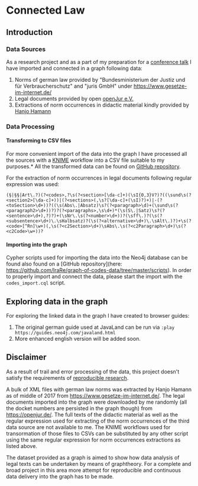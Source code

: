 # Connected Law

## Introduction

### Data Sources

As a research project and as a part of my preparation for a [conference talk](https://programm.javaland.eu/2018/#/scheduledEvent/549166) I have imported and connected in a graph following data:
1. Norms of german law provided by "Bundesministerium der Justiz und für Verbraucherschutz" and "juris GmbH" under https://www.gesetze-im-internet.de/ 
2. Legal documents provided by open [openJur e.V.](https://openjur.de/)
3. Extractions of norm occurrences in didactic material kindly provided by [Hanjo Hamann](http://hanjo.1hamann.de/)

### Data Processing

#### Transforming to CSV files

For more convenient import of the data into the graph I have processed all the sources with a [KNIME](https://www.knime.com/) workflow into a CSV file suitable to my purposes.* All the transformed data can be found on [GitHub repository](https://github.com/IraRe/graph-of-codes-data).

For the extraction of norm occurrences in legal documents following regular expression was used:
```
(§|§§|Art\.?)(?<codes>,?\s(?<section>[\da-c]+)(\sI{0,3}V?)?((\sund\s(?<section2>[\da-c]+))|(?<sections>(,\s?[\da-c]+(\sI)?)+)|-(?<toSection>\d+))?((\s(Abs\.|Absatz)\s?(?<paragraph>\d)+(\sund\s(?<paragraph2>\d+))?)?(?<paragraphs>,\s\d+)*(\s(S\.|Satz)\s?(?<sentence>\d+),?)?)+(\sNr\.\s(?<number>\d+))?(\sff\.)?(\s(?<subsentence>\d+)\.\sHalbsatz)?(\s(?<alternative>\d+)\.\sAlt\.)?)+\s(?<code>[^Rn]\w+)(,\s(?<c2Section>\d+)\sAbs\.\s(?<c2Paragraph>\d+)\s(?<c2Code>\w+))?
```

#### Importing into the graph

Cypher scripts used for importing the data into the Neo4j database can be found also found on a [GitHub repository](here: https://github.com/IraRe/graph-of-codes-data/tree/master/scripts).
In order to properly import and connect the data, please start the import with the `codes_import.cql` script.

## Exploring data in the graph

For exploring the linked data in the graph I have created to browser guides:
1. The original german guide used at JavaLand can be run via `:play https://guides.neo4j.com/javaland.html`
2. More enhanced english version will be added soon.

## Disclaimer
As a result of trail and error processing of the data, this project doesn't satisfy the requirements of [reproducible research](https://www.coursera.org/learn/reproducible-research). 

A bulk of XML files with german law norms was extracted by Hanjo Hamann as of middle of 2017 from https://www.gesetze-im-internet.de/. The legal documents imported into the graph were downloaded by me randomly (all the docket numbers are persisted in the graph though) from https://openjur.de/. The full texts of the didactic material as well as the regular expression used for extracting of the norm occurrences of the third data source are not available to me. The KNIME workflows used for transormation of those files to CSVs can be substituted by any other script using the same regular expression for norm occurrences extractions as listed above.

The dataset provided as a graph is aimed to show how data analysis of legal texts can be undertaken by means of graphtheory. For a complete and broad project in this area more attempt for reproducible and continuous data delivery into the graph has to be made.
